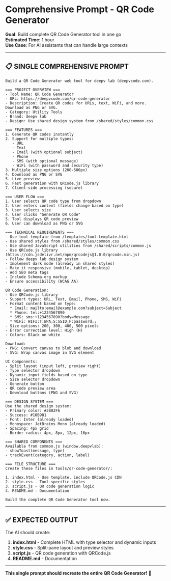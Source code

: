 # Comprehensive Prompt - QR Code Generator

**Goal**: Build complete QR Code Generator tool in one go  
**Estimated Time**: 1 hour  
**Use Case**: For AI assistants that can handle large contexts

---

## 📋 **SINGLE COMPREHENSIVE PROMPT**

```
Build a QR Code Generator web tool for deepv lab (deepvcode.com).

=== PROJECT OVERVIEW ===
- Tool Name: QR Code Generator
- URL: https://deepvcode.com/qr-code-generator
- Description: Create QR codes for URLs, text, WiFi, and more. Download as PNG or SVG.
- Category: Utility Tools
- Brand: deepv lab
- Design: Use shared design system from /shared/styles/common.css

=== FEATURES ===
1. Generate QR codes instantly
2. Support for multiple types:
   - URL
   - Text
   - Email (with optional subject)
   - Phone
   - SMS (with optional message)
   - WiFi (with password and security type)
3. Multiple size options (200-500px)
4. Download as PNG or SVG
5. Live preview
6. Fast generation with QRCode.js library
7. Client-side processing (secure)

=== USER FLOW ===
1. User selects QR code type from dropdown
2. User enters content (fields change based on type)
3. User selects size
4. User clicks "Generate QR Code"
5. Tool displays QR code preview
6. User can download as PNG or SVG

=== TECHNICAL REQUIREMENTS ===
- Use tool template from /templates/tool-template.html
- Use shared styles from /shared/styles/common.css
- Use shared JavaScript utilities from /shared/scripts/common.js
- Use QRCode.js library (https://cdn.jsdelivr.net/npm/qrcodejs@1.0.0/qrcode.min.js)
- Follow deepv lab design system
- Implement dark mode (already in shared styles)
- Make it responsive (mobile, tablet, desktop)
- Add SEO meta tags
- Include Schema.org markup
- Ensure accessibility (WCAG AA)

QR Code Generation:
- Use QRCode.js library
- Support types: URL, Text, Email, Phone, SMS, WiFi
- Format content based on type:
  * Email: mailto:email@example.com?subject=Subject
  * Phone: tel:+1234567890
  * SMS: sms:+1234567890?body=Message
  * WiFi: WIFI:T:WPA;S:SSID;P:password;;
- Size options: 200, 300, 400, 500 pixels
- Error correction level: High (H)
- Colors: Black on white

Download:
- PNG: Convert canvas to blob and download
- SVG: Wrap canvas image in SVG element

UI Components:
- Split layout (input left, preview right)
- Type selector dropdown
- Dynamic input fields based on type
- Size selector dropdown
- Generate button
- QR code preview area
- Download buttons (PNG and SVG)

=== DESIGN SYSTEM ===
Use the shared design system:
- Primary color: #3B82F6
- Success: #10B981
- Font: Inter (already loaded)
- Monospace: JetBrains Mono (already loaded)
- Spacing: 4px grid
- Border radius: 4px, 8px, 12px, 16px

=== SHARED COMPONENTS ===
Available from common.js (window.deepvlab):
- showToast(message, type)
- trackEvent(category, action, label)

=== FILE STRUCTURE ===
Create these files in tools/qr-code-generator/:

1. index.html - Use template, include QRCode.js CDN
2. style.css - Tool-specific styles
3. script.js - QR code generation logic
4. README.md - Documentation

Build the complete QR Code Generator tool now.
```

---

## ✅ **EXPECTED OUTPUT**

The AI should create:
1. **index.html** - Complete HTML with type selector and dynamic inputs
2. **style.css** - Split-pane layout and preview styles
3. **script.js** - QR code generation with QRCode.js
4. **README.md** - Documentation

---

**This single prompt should recreate the entire QR Code Generator!** 🚀

